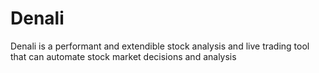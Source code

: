 # Denali
Denali is a performant and extendible stock analysis and live trading tool that can automate stock market decisions and analysis
